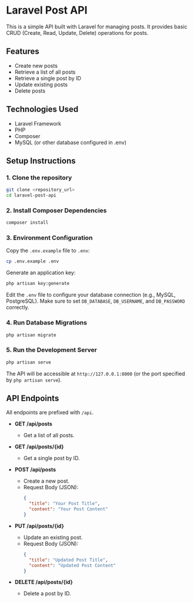 # Laravel Post API

This is a simple API built with Laravel for managing posts. It provides basic CRUD (Create, Read, Update, Delete) operations for posts.

## Features

- Create new posts
- Retrieve a list of all posts
- Retrieve a single post by ID
- Update existing posts
- Delete posts

## Technologies Used

- Laravel Framework
- PHP
- Composer
- MySQL (or other database configured in .env)

## Setup Instructions

### 1. Clone the repository

```bash
git clone <repository_url>
cd laravel-post-api
```

### 2. Install Composer Dependencies

```bash
composer install
```

### 3. Environment Configuration

Copy the `.env.example` file to `.env`:

```bash
cp .env.example .env
```

Generate an application key:

```bash
php artisan key:generate
```

Edit the `.env` file to configure your database connection (e.g., MySQL, PostgreSQL). Make sure to set `DB_DATABASE`, `DB_USERNAME`, and `DB_PASSWORD` correctly.

### 4. Run Database Migrations

```bash
php artisan migrate
```

### 5. Run the Development Server

```bash
php artisan serve
```

The API will be accessible at `http://127.0.0.1:8000` (or the port specified by `php artisan serve`).

## API Endpoints

All endpoints are prefixed with `/api`.

- **GET /api/posts**
  - Get a list of all posts.

- **GET /api/posts/{id}**
  - Get a single post by ID.

- **POST /api/posts**
  - Create a new post.
  - Request Body (JSON):
    ```json
    {
      "title": "Your Post Title",
      "content": "Your Post Content"
    }
    ```

- **PUT /api/posts/{id}**
  - Update an existing post.
  - Request Body (JSON):
    ```json
    {
      "title": "Updated Post Title",
      "content": "Updated Post Content"
    }
    ```

- **DELETE /api/posts/{id}**
  - Delete a post by ID.